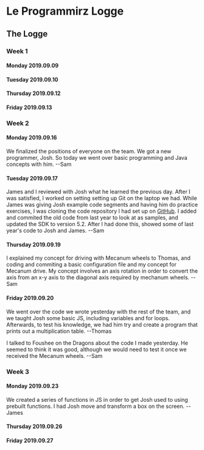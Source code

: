# Le Programmirz Logge

## The Logge

### Week 1
#### Monday 2019.09.09

#### Tuesday 2019.09.10

#### Thursday 2019.09.12

#### Friday 2019.09.13

### Week 2
#### Monday 2019.09.16
We finalized the positions of everyone on the team.
We got a new programmer, Josh.
So today we went over basic programming and Java concepts with him.
--Sam
#### Tuesday 2019.09.17
James and I reviewed with Josh what he learned the previous day.
After I was satisfied, I worked on setting setting up Git on the laptop we had.
While James was giving Josh example code segments and having him do practice exercises,
I was cloning the code repository I had set up on [GitHub](https://github.com/samheiden/SkyStone-Wyverns12889/).
I added and commited the old code from last year to look at as samples,
and updated the SDK to version 5.2.
After I had done this, showed some of last year's code to Josh and James.
--Sam
#### Thursday 2019.09.19
I explained my concept for driving with Mecanum wheels to Thomas, and 
coding and commiting a basic configuration file and my concept for 
Mecanum drive.
My concept involves an axis rotation in order to convert the axis from an x-y axis
to the diagonal axis required by mechanum wheels.
--Sam
#### Friday 2019.09.20
We went over the code we wrote yesterday with the rest of the team, and
we taught Josh some basic JS, including variables and for loops. Afterwards, to test his knowledge, we had him try and create a program that prints out a multiplication table.
--Thomas

I talked to Foushee on the Dragons about the code I made yesterday.
He seemed to think it was good, although we would need to test it once we received the Mecanum wheels.
--Sam

### Week 3
#### Monday 2019.09.23
We created a series of functions in JS in order to get Josh used to using prebuilt functions.
I had Josh move and transform a box on the screen.
--James 
#### Thursday 2019.09.26

#### Friday 2019.09.27

